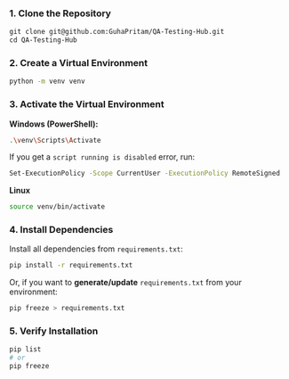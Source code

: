 ### 1. Clone the Repository
```markdown
git clone git@github.com:GuhaPritam/QA-Testing-Hub.git
cd QA-Testing-Hub
````

### 2. Create a Virtual Environment

```bash
python -m venv venv
```

### 3. Activate the Virtual Environment

**Windows (PowerShell):**

```bash
.\venv\Scripts\Activate
```

If you get a `script running is disabled` error, run:

```bash
Set-ExecutionPolicy -Scope CurrentUser -ExecutionPolicy RemoteSigned
```

**Linux**

```bash
source venv/bin/activate
```

### 4. Install Dependencies

Install all dependencies from `requirements.txt`:

```bash
pip install -r requirements.txt
```

Or, if you want to **generate/update** `requirements.txt` from your environment:

```bash
pip freeze > requirements.txt
```

### 5. Verify Installation

```bash
pip list
# or
pip freeze
```

